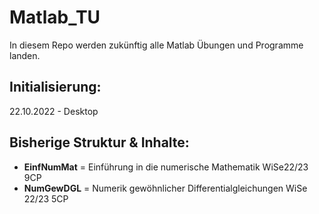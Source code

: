# Matlab_TU
In diesem Repo werden zukünftig alle Matlab Übungen und Programme landen.

## Initialisierung:
22.10.2022 - Desktop

## Bisherige Struktur & Inhalte:
  - **EinfNumMat**  = Einführung in die numerische Mathematik WiSe22/23 9CP
  - **NumGewDGL**   = Numerik gewöhnlicher Differentialgleichungen WiSe 22/23 5CP
  
